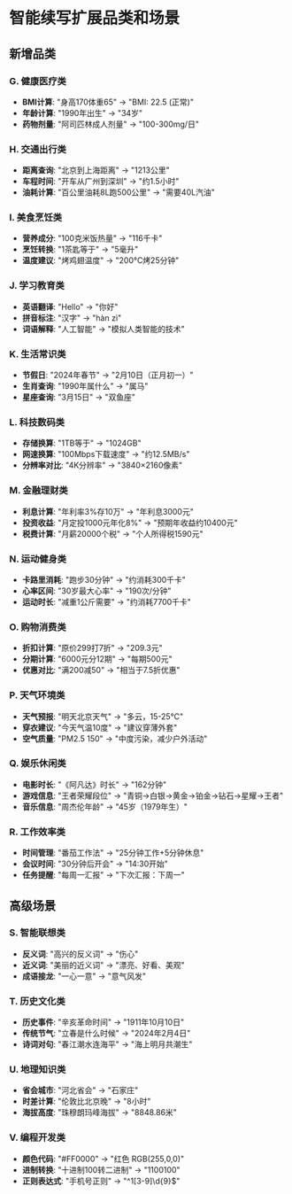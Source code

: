 # 智能续写扩展品类和场景

## 新增品类

### G. 健康医疗类
- **BMI计算**: "身高170体重65" → "BMI: 22.5 (正常)"
- **年龄计算**: "1990年出生" → "34岁"
- **药物剂量**: "阿司匹林成人剂量" → "100-300mg/日"

### H. 交通出行类
- **距离查询**: "北京到上海距离" → "1213公里"
- **车程时间**: "开车从广州到深圳" → "约1.5小时"
- **油耗计算**: "百公里油耗8L跑500公里" → "需要40L汽油"

### I. 美食烹饪类
- **营养成分**: "100克米饭热量" → "116千卡"
- **烹饪转换**: "1茶匙等于" → "5毫升"
- **温度建议**: "烤鸡翅温度" → "200°C烤25分钟"

### J. 学习教育类
- **英语翻译**: "Hello" → "你好"
- **拼音标注**: "汉字" → "hàn zì"
- **词语解释**: "人工智能" → "模拟人类智能的技术"

### K. 生活常识类
- **节假日**: "2024年春节" → "2月10日（正月初一）"
- **生肖查询**: "1990年属什么" → "属马"
- **星座查询**: "3月15日" → "双鱼座"

### L. 科技数码类
- **存储换算**: "1TB等于" → "1024GB"
- **网速换算**: "100Mbps下载速度" → "约12.5MB/s"
- **分辨率对比**: "4K分辨率" → "3840×2160像素"

### M. 金融理财类
- **利息计算**: "年利率3%存10万" → "年利息3000元"
- **投资收益**: "月定投1000元年化8%" → "预期年收益约10400元"
- **税费计算**: "月薪20000个税" → "个人所得税1590元"

### N. 运动健身类
- **卡路里消耗**: "跑步30分钟" → "约消耗300千卡"
- **心率区间**: "30岁最大心率" → "190次/分钟"
- **运动时长**: "减重1公斤需要" → "约消耗7700千卡"

### O. 购物消费类
- **折扣计算**: "原价299打7折" → "209.3元"
- **分期计算**: "6000元分12期" → "每期500元"
- **优惠对比**: "满200减50" → "相当于7.5折优惠"

### P. 天气环境类
- **天气预报**: "明天北京天气" → "多云，15-25°C"
- **穿衣建议**: "今天气温10度" → "建议穿薄外套"
- **空气质量**: "PM2.5 150" → "中度污染，减少户外活动"

### Q. 娱乐休闲类
- **电影时长**: "《阿凡达》时长" → "162分钟"
- **游戏信息**: "王者荣耀段位" → "青铜→白银→黄金→铂金→钻石→星耀→王者"
- **音乐信息**: "周杰伦年龄" → "45岁（1979年生）"

### R. 工作效率类
- **时间管理**: "番茄工作法" → "25分钟工作+5分钟休息"
- **会议时间**: "30分钟后开会" → "14:30开始"
- **任务提醒**: "每周一汇报" → "下次汇报：下周一"

## 高级场景

### S. 智能联想类
- **反义词**: "高兴的反义词" → "伤心"
- **近义词**: "美丽的近义词" → "漂亮、好看、美观"
- **成语接龙**: "一心一意" → "意气风发"

### T. 历史文化类
- **历史事件**: "辛亥革命时间" → "1911年10月10日"
- **传统节气**: "立春是什么时候" → "2024年2月4日"
- **诗词对句**: "春江潮水连海平" → "海上明月共潮生"

### U. 地理知识类
- **省会城市**: "河北省会" → "石家庄"
- **时差计算**: "伦敦比北京晚" → "8小时"
- **海拔高度**: "珠穆朗玛峰海拔" → "8848.86米"

### V. 编程开发类
- **颜色代码**: "#FF0000" → "红色 RGB(255,0,0)"
- **进制转换**: "十进制100转二进制" → "1100100"
- **正则表达式**: "手机号正则" → "^1[3-9]\d{9}$" 